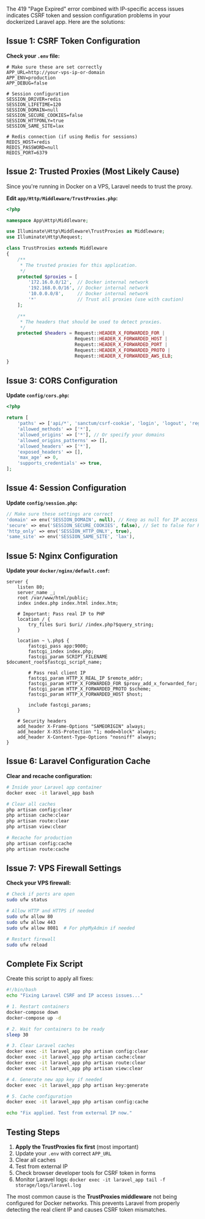 The 419 "Page Expired" error combined with IP-specific access issues indicates CSRF token and session configuration problems in your dockerized Laravel app. Here are the solutions:

## Issue 1: CSRF Token Configuration

**Check your `.env` file:**
```env
# Make sure these are set correctly
APP_URL=http://your-vps-ip-or-domain
APP_ENV=production
APP_DEBUG=false

# Session configuration
SESSION_DRIVER=redis
SESSION_LIFETIME=120
SESSION_DOMAIN=null
SESSION_SECURE_COOKIES=false
SESSION_HTTPONLY=true
SESSION_SAME_SITE=lax

# Redis connection (if using Redis for sessions)
REDIS_HOST=redis
REDIS_PASSWORD=null
REDIS_PORT=6379
```

## Issue 2: Trusted Proxies (Most Likely Cause)

Since you're running in Docker on a VPS, Laravel needs to trust the proxy. 

**Edit `app/Http/Middleware/TrustProxies.php`:**
```php
<?php

namespace App\Http\Middleware;

use Illuminate\Http\Middleware\TrustProxies as Middleware;
use Illuminate\Http\Request;

class TrustProxies extends Middleware
{
    /**
     * The trusted proxies for this application.
     */
    protected $proxies = [
        '172.16.0.0/12',  // Docker internal network
        '192.168.0.0/16', // Docker internal network
        '10.0.0.0/8',     // Docker internal network
        '*'               // Trust all proxies (use with caution)
    ];

    /**
     * The headers that should be used to detect proxies.
     */
    protected $headers = Request::HEADER_X_FORWARDED_FOR | 
                         Request::HEADER_X_FORWARDED_HOST | 
                         Request::HEADER_X_FORWARDED_PORT | 
                         Request::HEADER_X_FORWARDED_PROTO | 
                         Request::HEADER_X_FORWARDED_AWS_ELB;
}
```

## Issue 3: CORS Configuration

**Update `config/cors.php`:**
```php
<?php

return [
    'paths' => ['api/*', 'sanctum/csrf-cookie', 'login', 'logout', 'register'],
    'allowed_methods' => ['*'],
    'allowed_origins' => ['*'], // Or specify your domains
    'allowed_origins_patterns' => [],
    'allowed_headers' => ['*'],
    'exposed_headers' => [],
    'max_age' => 0,
    'supports_credentials' => true,
];
```

## Issue 4: Session Configuration

**Update `config/session.php`:**
```php
// Make sure these settings are correct
'domain' => env('SESSION_DOMAIN', null), // Keep as null for IP access
'secure' => env('SESSION_SECURE_COOKIES', false), // Set to false for HTTP
'http_only' => env('SESSION_HTTP_ONLY', true),
'same_site' => env('SESSION_SAME_SITE', 'lax'),
```

## Issue 5: Nginx Configuration

**Update your `docker/nginx/default.conf`:**
```nginx
server {
    listen 80;
    server_name _;
    root /var/www/html/public;
    index index.php index.html index.htm;

    # Important: Pass real IP to PHP
    location / {
        try_files $uri $uri/ /index.php?$query_string;
    }

    location ~ \.php$ {
        fastcgi_pass app:9000;
        fastcgi_index index.php;
        fastcgi_param SCRIPT_FILENAME $document_root$fastcgi_script_name;
        
        # Pass real client IP
        fastcgi_param HTTP_X_REAL_IP $remote_addr;
        fastcgi_param HTTP_X_FORWARDED_FOR $proxy_add_x_forwarded_for;
        fastcgi_param HTTP_X_FORWARDED_PROTO $scheme;
        fastcgi_param HTTP_X_FORWARDED_HOST $host;
        
        include fastcgi_params;
    }

    # Security headers
    add_header X-Frame-Options "SAMEORIGIN" always;
    add_header X-XSS-Protection "1; mode=block" always;
    add_header X-Content-Type-Options "nosniff" always;
}
```

## Issue 6: Laravel Configuration Cache

**Clear and recache configuration:**
```bash
# Inside your Laravel app container
docker exec -it laravel_app bash

# Clear all caches
php artisan config:clear
php artisan cache:clear
php artisan route:clear
php artisan view:clear

# Recache for production
php artisan config:cache
php artisan route:cache
```

## Issue 7: VPS Firewall Settings

**Check your VPS firewall:**
```bash
# Check if ports are open
sudo ufw status

# Allow HTTP and HTTPS if needed
sudo ufw allow 80
sudo ufw allow 443
sudo ufw allow 8081  # For phpMyAdmin if needed

# Restart firewall
sudo ufw reload
```

## Complete Fix Script

Create this script to apply all fixes:

```bash
#!/bin/bash
echo "Fixing Laravel CSRF and IP access issues..."

# 1. Restart containers
docker-compose down
docker-compose up -d

# 2. Wait for containers to be ready
sleep 30

# 3. Clear Laravel caches
docker exec -it laravel_app php artisan config:clear
docker exec -it laravel_app php artisan cache:clear
docker exec -it laravel_app php artisan route:clear
docker exec -it laravel_app php artisan view:clear

# 4. Generate new app key if needed
docker exec -it laravel_app php artisan key:generate

# 5. Cache configuration
docker exec -it laravel_app php artisan config:cache

echo "Fix applied. Test from external IP now."
```

## Testing Steps

1. **Apply the TrustProxies fix first** (most important)
2. Update your `.env` with correct `APP_URL`
3. Clear all caches
4. Test from external IP
5. Check browser developer tools for CSRF token in forms
6. Monitor Laravel logs: `docker exec -it laravel_app tail -f storage/logs/laravel.log`

The most common cause is the **TrustProxies middleware** not being configured for Docker networks. This prevents Laravel from properly detecting the real client IP and causes CSRF token mismatches.
